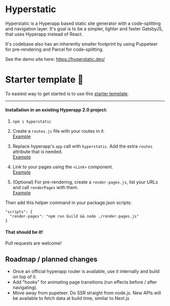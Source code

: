 # Hyperstatic

Hyperstatic is a Hyperapp based static site generator with a code-splitting and navigation layer. It's goal is to be a simpler, lighter and faster GatsbyJS, that uses Hyperapp instead of React.

It's codebase also has an inherently smaller footprint by using Puppeteer for pre-rendering and Parcel for code-splitting.

See the demo site here: https://hyperstatic.dev/



# Starter template 🚀

To easiest way to get started is to use this [starter template](https://github.com/loteoo/hyperstatic-starter).

---  

#### Installation in an existing Hyperapp 2.0 project:  

1. `npm i hyperstatic`

2. Create a `routes.js` file with your routes in it.   
[Example](https://github.com/loteoo/hyperstatic-starter/blob/master/src/app/routes.js)



3. Replace hyperapp's `app` call with `hyperstatic`. Add the extra `routes` attribute that is needed.   
[Example](https://github.com/loteoo/hyperstatic-starter/blob/master/src/app.js#L18)  



4. Link to your pages using the `<Link>` component.   
[Example](https://github.com/loteoo/hyperstatic-starter/blob/master/src/app/view.jsx#L7)

5. (Optional) For pre-rendering, create a `render-pages.js`, list your URLs and call `renderPages` with them.   
[Example](https://github.com/loteoo/hyperstatic-starter/blob/master/render-pages.js)

Then add this helper command in your package.json scripts:  

```
"scripts": {
  "render-pages": "npm run build && node ./render-pages.js"
}
```


#### That should be it!


Pull requests are welcome!


## Roadmap / planned changes
- Once an official hyperapp router is available, use it internally and build on top of it.
- Add "hooks" for animating page transitions (run effects before / after navigating).
- Move away from pupeteer. Do SSR straight from node.js. New APIs will be available to fetch data at build time, similar to Next.js

